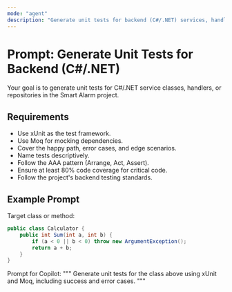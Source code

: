 ```yaml
---
mode: "agent"
description: "Generate unit tests for backend (C#/.NET) services, handlers, and repositories using xUnit and Moq."
---
```


# Prompt: Generate Unit Tests for Backend (C#/.NET)

Your goal is to generate unit tests for C#/.NET service classes, handlers, or repositories in the Smart Alarm project.

## Requirements
- Use xUnit as the test framework.
- Use Moq for mocking dependencies.
- Cover the happy path, error cases, and edge scenarios.
- Name tests descriptively.
- Follow the AAA pattern (Arrange, Act, Assert).
- Ensure at least 80% code coverage for critical code.
- Follow the project's backend testing standards.

## Example Prompt

Target class or method:
```csharp
public class Calculator {
    public int Sum(int a, int b) {
        if (a < 0 || b < 0) throw new ArgumentException();
        return a + b;
    }
}
```

Prompt for Copilot:
"""
Generate unit tests for the class above using xUnit and Moq, including success and error cases.
"""
